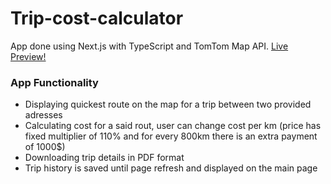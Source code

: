 # Trip-cost-calculator

App done using Next.js with TypeScript and TomTom Map API. [Live Preview!](trip-cost-calculator.vercel.app)

### App Functionality

- Displaying quickest route on the map for a trip between two provided adresses
- Calculating cost for a said rout, user can change cost per km (price has fixed multiplier of 110% and for every 800km there is an extra payment of 1000$)
- Downloading trip details in PDF format
- Trip history is saved until page refresh and displayed on the main page
